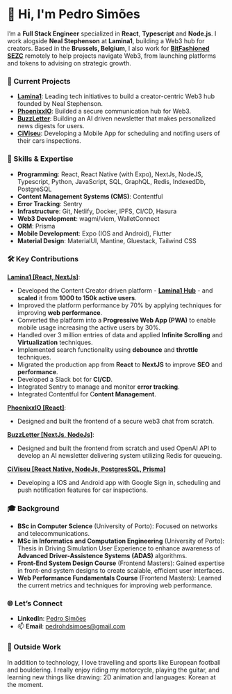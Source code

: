 # 👋 Hi, I'm Pedro Simões

I’m a **Full Stack Engineer** specialized in **React**, **Typescript** and **Node.js**. I work alogside **Neal Stephenson** at **Lamina1**, building a Web3 hub for creators. Based in the **Brussels, Belgium**, I also work for **[BitFashioned SEZC](https://bitfashioned.com)** remotely to help projects navigate Web3, from launching platforms and tokens to advising on strategic growth.

### 🔧 Current Projects
- **[Lamina1](https://about.lamina1.com)**: Leading tech initiatives to build a creator-centric Web3 hub founded by Neal Stephenson.
- **[PhoenixxIO](https://phoenixx.io)**: Builded a secure communication hub for Web3.
- **[BuzzLetter](https://buzzletter.ai)**: Building an AI driven newsletter that makes personalized news digests for users.
- **[CiViseu](https://www.civiseu.pt)**: Developing a Mobile App for scheduling and notifing users of their cars inspections.

### 🌟 Skills & Expertise
- **Programming**: React, React Native (with Expo), NextJs, NodeJS, Typescript, Python, JavaScript, SQL, GraphQL, Redis, IndexedDb, PostgreSQL
- **Content Management Systems (CMS)**: Contentful
- **Error Tracking**: Sentry
- **Infrastructure**: Git, Netlify, Docker, IPFS, CI/CD, Hasura
- **Web3 Development**: wagmi/viem, WalletConnect
- **ORM**: Prisma
- **Mobile Development**: Expo (IOS and Android), Flutter
- **Material Design**: MaterialUI, Mantine, Gluestack, Tailwind CSS

### 🛠️ Key Contributions

**[Lamina1 [React, NextJs]](https://lamina1.com)**:
- Developed the Content Creator driven platform - **[Lamina1 Hub](https://lamina1.com)** - and **scaled** it from **1000 to 150k active users**.
- Improved the platform performance by 70% by applying techniques for improving **web performance**.
- Converted the platform into a **Progressive Web App (PWA)** to enable mobile usage increasing the active users by 30%.
- Handled over 3 million entries of data and applied **Infinite Scrolling** and **Virtualization** techniques.
- Implemented search functionality using **debounce** and **throttle** techniques.
- Migrated the production app from **React** to **NextJS** to improve **SEO** and **performance**.
- Developed a Slack bot for **CI/CD**.
- Integrated Sentry to manage and monitor **error tracking**.
- Integrated Contentful for C**ontent Management**.

**[PhoenixxIO [React]](https://phoenixx.io)**:
- Designed and built the frontend of a secure web3 chat from scratch.

**[BuzzLetter [NextJs, NodeJs]](https://buzzletter.ai)**:
- Designed and built the frontend from scratch and used OpenAI API to develop an AI newsletter delivering system utilizing Redis for queueing.

**[CiViseu [React Native, NodeJs, PostgresSQL, Prisma]](https://www.civiseu.pt)**
- Developing a IOS and Android app with Google Sign in, scheduling and push notification features for car inspections.

### 🎓 Background
- **BSc in Computer Science** (University of Porto): Focused on networks and telecommunications.
- **MSc in Informatics and Computation Engineering** (University of Porto): Thesis in Driving Simulation User Experience to enhance awareness of **Advanced Driver-Assistence Systems (ADAS)** algorithms.
- **Front-End System Design Course** (Frontend Masters): Gained expertise in front-end system designs to create scalable, efficient user interfaces.
- **Web Performance Fundamentals Course** (Frontend Masters): Learned the current metrics and techniques for improving web performance. 

### 🌐 Let’s Connect
- **LinkedIn**: [Pedro Simões](https://www.linkedin.com/in/pedrohdsimoes)
- 📫 **Email**: pedrohdsimoes@gmail.com

### 🌱 Outside Work
In addition to technology, I love travelling and sports like European football and bouldering. I really enjoy riding my motorcycle, playing the guitar, and learning new things like drawing: 2D animation and languages: Korean at the moment.
